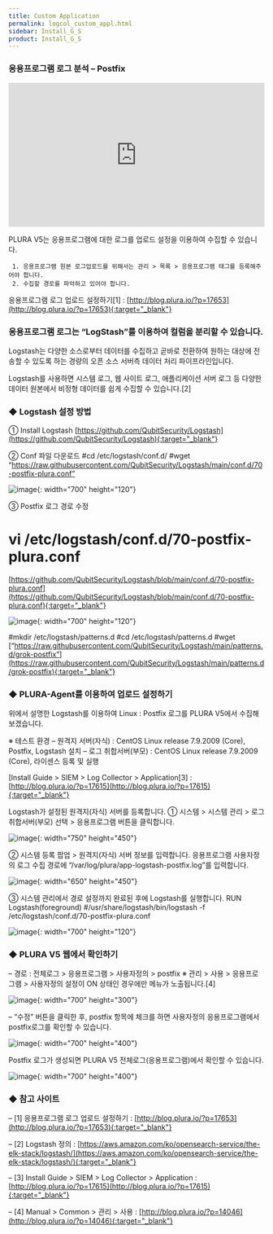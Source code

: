 ```yaml
---
title: Custom Application
permalink: logcol_custom_appl.html
sidebar: Install_G_S
product: Install_G_S
---
```


### 응용프로그램 로그 분석 – Postfix

<style>.embed-container { position: relative; padding-bottom: 56.25%; height: 0; overflow: hidden; max-width: 100%; } .embed-container iframe, .embed-container object, .embed-container embed { position: absolute; top: 0; left: 0; width: 100%; height: 100%; }</style><div class='embed-container'><iframe src='https://www.youtube.com/embed/YmWLsadlIdM' frameborder='0' allowfullscreen></iframe></div>

PLURA V5는 응용프로그램에 대한 로그를 업로드 설정을 이용하여 수집할 수 있습니다.

     1. 응용프로그램 원본 로그업로드를 위해서는 관리 > 목록 > 응용프로그램 태그를 등록해주어야 합니다.
     2. 수집할 경로를 파악하고 있어야 합니다.

응용프로그램 로그 업로드 설정하기[1] : [http://blog.plura.io/?p=17653](http://blog.plura.io/?p=17653){:target="_blank"}

### 응용프로그램 로그는 “LogStash”를 이용하여 컬럼을 분리할 수 있습니다.

Logstash는 다양한 소스로부터 데이터를 수집하고 곧바로 전환하여 원하는 대상에 전송할 수 있도록 하는 경량의 오픈 소스 서버측 데이터 처리 파이프라인입니다.

Logstash를 사용하면 시스템 로그, 웹 사이트 로그, 애플리케이션 서버 로그 등 다양한 데이터 원본에서 비정형 데이터를 쉽게 수집할 수 있습니다.[2]

### ◆ Logstash 설정 방법

① Install Logstash
[https://github.com/QubitSecurity/Logstash](https://github.com/QubitSecurity/Logstash){:target="_blank"}

② Conf 파일 다운로드
#cd /etc/logstash/conf.d/
#wget “https://raw.githubusercontent.com/QubitSecurity/Logstash/main/conf.d/70-postfix-plura.conf”

![image](/docs/images/Ins_G/LogCol_Customapp/1.png){: width="700" height="120"}

③ Postfix 로그 경로 수정
# vi /etc/logstash/conf.d/70-postfix-plura.conf
[https://github.com/QubitSecurity/Logstash/blob/main/conf.d/70-postfix-plura.conf](https://github.com/QubitSecurity/Logstash/blob/main/conf.d/70-postfix-plura.conf){:target="_blank"}

![image](/docs/images/Ins_G/LogCol_Customapp/2.png){: width="700" height="120"}

#mkdir /etc/logstash/patterns.d
#cd /etc/logstash/patterns.d
#wget [“https://raw.githubusercontent.com/QubitSecurity/Logstash/main/patterns.d/grok-postfix”](https://raw.githubusercontent.com/QubitSecurity/Logstash/main/patterns.d/grok-postfix){:target="_blank"}

### ◆ PLURA-Agent를 이용하여 업로드 설정하기

위에서 설명한 Logstash를 이용하여 Linux : Postfix 로그를 PLURA V5에서 수집해보겠습니다.

※ 테스트 환경
– 원격지 서버(자식) : CentOS Linux release 7.9.2009 (Core), Postfix, Logstash 설치
– 로그 취합서버(부모) : CentOS Linux release 7.9.2009 (Core), 라이센스 등록 및 실행

[Install Guide > SIEM > Log Collector > Application[3] : [http://blog.plura.io/?p=17615](http://blog.plura.io/?p=17615){:target="_blank"}

Logstash가 설정된 원격지(자식) 서버를 등록합니다.
  ① 시스템  > 시스템 관리 > 로그 취합서버(부모) 선택 > 응용프로그램 버튼을 클릭합니다.  

![image](/docs/images/Ins_G/LogCol_Customapp/3.png){: width="750" height="450"}

  ② 시스템 등록 팝업 > 원격지(자식) 서버 정보를 입력합니다.
응용프로그램 사용자정의 로그 수집 경로에 “/var/log/plura/app-logstash-postfix.log”를 입력합니다.

![image](/docs/images/Ins_G/LogCol_Customapp/4.png){: width="650" height="450"}

 ③ 시스템 관리에서 경로 설정까지 완료된 후에 Logstash를 실행합니다.
 RUN Logstash(foreground)
 #/usr/share/logstash/bin/logstash -f /etc/logstash/conf.d/70-postfix-plura.conf    

![image](/docs/images/Ins_G/LogCol_Customapp/5.png){: width="700" height="120"}

### ◆ PLURA V5 웹에서 확인하기

– 경로 : 전체로그 > 응용프로그램 > 사용자정의 > postfix
※ 관리 > 사용 > 응용프로그램 > 사용자정의 설정이 ON 상태인 경우에만 메뉴가 노출됩니다.[4]

![image](/docs/images/Ins_G/LogCol_Customapp/6.png){: width="700" height="300"}

– “수정” 버튼을 클릭한 후, postfix 항목에 체크를 하면 사용자정의 응용프로그램에서 postfix로그를 확인할 수 있습니다.


![image](/docs/images/Ins_G/LogCol_Customapp/7.png){: width="700" height="400"}

Postfix 로그가 생성되면 PLURA V5 전체로그(응용프로그램)에서 확인할 수 있습니다.

![image](/docs/images/Ins_G/LogCol_Customapp/8.png){: width="700" height="400"}

### ◆ 참고 사이트
– [1] 응용프로그램 로그 업로드 설정하기 : [http://blog.plura.io/?p=17653](http://blog.plura.io/?p=17653){:target="_blank"}

– [2] Logstash 정의 : [https://aws.amazon.com/ko/opensearch-service/the-elk-stack/logstash/](https://aws.amazon.com/ko/opensearch-service/the-elk-stack/logstash/){:target="_blank"}

– [3] Install Guide > SIEM > Log Collector > Application : [http://blog.plura.io/?p=17615](http://blog.plura.io/?p=17615){:target="_blank"}

– [4] Manual > Common > 관리 > 사용 : [http://blog.plura.io/?p=14046](http://blog.plura.io/?p=14046){:target="_blank"}